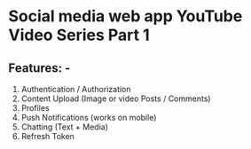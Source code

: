 # Social media web app YouTube Video Series Part 1

## Features: -

1. Authentication / Authorization
2. Content Upload (Image or video Posts / Comments)
3. Profiles
4. Push Notifications (works on mobile)
5. Chatting (Text + Media)
6. Refresh Token
